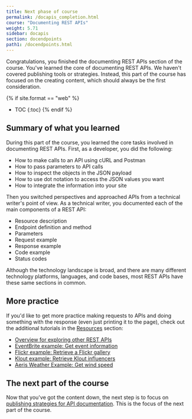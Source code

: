 ```yaml
---
title: Next phase of course
permalink: /docapis_completion.html
course: "Documenting REST APIs"
weight: 5.71
sidebar: docapis
section: docendpoints
path1: /docendpoints.html
---
```


Congratulations, you finished the documenting REST APIs section of the course. You've learned the core of documenting REST APIs. We haven't covered publishing tools or strategies. Instead, this part of the course has focused on the creating content, which should always be the first consideration.

{% if site.format == "web" %}
* TOC
{:toc}
{% endif %}

## Summary of what you learned

During this part of the course, you learned the core tasks involved in documenting REST APIs. First, as a developer, you did the following:

* How to make calls to an API using cURL and Postman
* How to pass parameters to API calls
* How to inspect the objects in the JSON payload
* How to use dot notation to access the JSON values you want
* How to integrate the information into your site

Then you switched perspectives and approached APIs from a technical writer's point of view. As a technical writer, you documented each of the main components of a REST API:

* Resource description
* Endpoint definition and method
* Parameters
* Request example
* Response example
* Code example
* Status codes

Although the technology landscape is broad, and there are many different technology platforms, languages, and code bases, most REST APIs have these same sections in common.

## More practice

If you'd like to get more practice making requests to APIs and doing something with the response (even just printing it to the page), check out the additional tutorials in the [Resources](resources.html) section:

* [Overview for exploring other REST APIs](docapis_more_rest_exercises.html)
* [EventBrite example: Get event information](docapis_eventbrite_example.html)
* [Flickr example: Retrieve a Flickr gallery](docapis_flickr_example.html)
* [Klout example: Retrieve Klout influencers](docapis_klout_example.html)
* [Aeris Weather Example: Get wind speed](docapis_aerisweather_example.html)

## The next part of the course

Now that you've got the content down, the next step is to focus on [publishing strategies for API documentation](pubapis_overview.html). This is the focus of the next part of the course.
